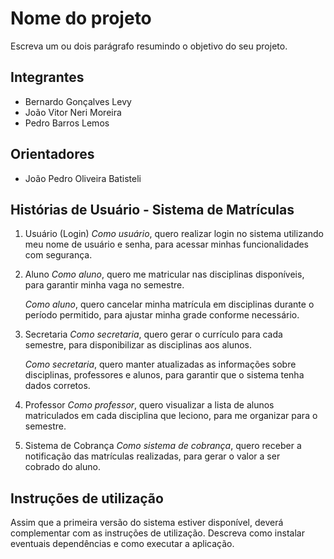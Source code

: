 # Nome do projeto
Escreva um ou dois parágrafo resumindo o objetivo do seu projeto.

## Integrantes
* Bernardo Gonçalves Levy
* João Vitor Neri Moreira
* Pedro Barros Lemos

## Orientadores
* João Pedro Oliveira Batisteli

## Histórias de Usuário - Sistema de Matrículas

1. Usuário (Login)
*Como usuário*, quero realizar login no sistema utilizando meu nome de usuário e senha, para acessar minhas funcionalidades com segurança.

2. Aluno
*Como aluno*, quero me matricular nas disciplinas disponíveis, para garantir minha vaga no semestre.

      *Como aluno*, quero cancelar minha matrícula em disciplinas durante o período permitido, para ajustar minha grade conforme necessário.

4. Secretaria
*Como secretaria*, quero gerar o currículo para cada semestre, para disponibilizar as disciplinas aos alunos.

     *Como secretaria*, quero manter atualizadas as informações sobre disciplinas, professores e alunos, para garantir que o sistema tenha dados corretos.

6. Professor
*Como professor*, quero visualizar a lista de alunos matriculados em cada disciplina que leciono, para me organizar para o semestre.

7. Sistema de Cobrança
*Como sistema de cobrança*, quero receber a notificação das matrículas realizadas, para gerar o valor a ser cobrado do aluno.

## Instruções de utilização
Assim que a primeira versão do sistema estiver disponível, deverá complementar com as instruções de utilização. Descreva como instalar eventuais dependências e como executar a aplicação.
